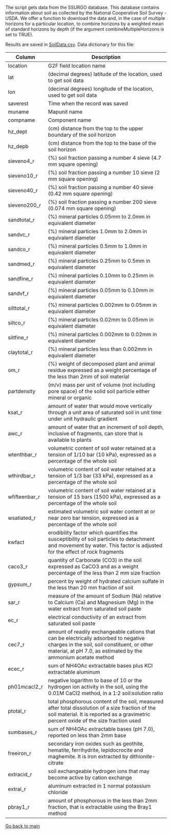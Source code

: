 The script gets data from the SSURGO database. This database contains information about soil as collected by the National Cooperative Soil Survey - USDA.
We offer a function to download the data and, in the case of multiple horizons for a particular location, to combine horizons by a weighted mean of standard horizons by depth (if the argument combineMultipleHorizons is set to TRUE).

Results are saved in [SoilData.csv](https://github.com/QuantGen/G2F_RESOURCES/blob/main/Data/OutputFiles/SoilData.csv). Data dictionary for this file:

|Column|Description|
|------|-----------|
|location| G2F field location name |
|lat| (decimal degrees) latitude of the location, used to get soil data |
|lon| (decimal degrees) longitude of the location, used to get soil data |
|saverest| Time when the record was saved |
|muname| Mapunit name |
|compname| Component name |
|hz_dept| (cm) distance from the top to the upper boundary of the soil horizon|
|hz_depb| (cm) distance from the top to the base of the soil horizon|
|sieveno4_r| (%) soil fraction passing a number 4 sieve (4.7 mm square opening) |
|sieveno10_r| (%) soil fraction passing a number 10 sieve (2 mm square opening) |
|sieveno40_r| (%) soil fraction passing a number 40 sieve (0.42 mm square opening) |
|sieveno200_r| (%) soil fraction passing a number 200 sieve (0.074 mm square opening) |
|sandtotal_r| (%) mineral particles 0.05mm to 2.0mm in equivalent diameter |
|sandvc_r| (%) mineral particles 1.0mm to 2.0mm in equivalent diameter |
|sandco_r| (%) mineral particles 0.5mm to 1.0mm in equivalent diameter |
|sandmed_r| (%) mineral particles 0.25mm to 0.5mm in equivalent diameter |
|sandfine_r| (%) mineral particles 0.10mm to 0.25mm in equivalent diameter |
|sandvf_r| (%) mineral particles 0.05mm to 0.10mm in equivalent diameter |
|silttotal_r| (%) mineral particles 0.002mm to 0.05mm in equivalent diameter |
|siltco_r| (%) mineral particles 0.02mm to 0.05mm in equivalent diameter |
|siltfine_r| (%) mineral particles 0.002mm to 0.02mm in equivalent diameter |
|claytotal_r| (%) mineral particles less than 0.002mm in equivalent diameter |
|om_r| (%) weight of decomposed plant and animal residue expressed as a weight percentage of the less than 2mm of soil material |
|partdensity| (m/v) mass per unit of volume (not including pore space) of the solid soil particle either mineral or organic |
|ksat_r| amount of water that would move vertically through a unit area of saturated soil in unit time under unit hydraulic gradient |
|awc_r| amount of water that an increment of soil depth, inclusive of fragments, can store that is available to plants |
|wtenthbar_r| volumetric content of soil water retained at a tension of 1/10 bar (10 kPa), expressed as a percentage of the whole soil |
|wthirdbar_r| volumetric content of soil water retained at a tension of 1/3 bar (33 kPa), expressed as a percentage of the whole soil |
|wfifteenbar_r| volumetric content of soil water retained at a tension of 15 bars (1500 kPa), expressed as a percentage of the whole soil |
|wsatiated_r| estimated volumetric soil water content at or near zero bar tension, expressed as a percentage of the whole soil|
|kwfact| erodibility factor which quantifies the susceptibility of soil particles to detachment and movement by water. This factor is adjusted for the effect of rock fragments |
|caco3_r| quantity of Carbonate (CO3) in the soil expressed as CaCO3 and as a weight percentage of the less than 2 mm size fraction |
|gypsum_r| percent by weight of hydrated calcium sulfate in the less than 20 mm fraction of soil|
|sar_r| measure of the amount of Sodium (Na) relative to Calcium (Ca) and Magnesium (Mg) in the water extract from saturated soil paste |
|ec_r| electrical conductivity of an extract from saturated soil paste |
|cec7_r| amount of readily exchangeable cations that can be electrically adsorbed to negative charges in the soil, soil constituent, or other material, at pH 7.0, as estimated by the ammonium acetate method |
|ecec_r| sum of NH4OAc extractable bases plus KCl extractable aluminum |
|ph01mcacl2_r| negative logarithm to base of 10 or the hydrogen ion activity in the soil, using the 0.01M CaCl2 method, in a 1:2 soil:solution ratio |
|ptotal_r| total phosphorous content of the soil, measured after total dissolution of a size fraction of the soil material.  It is reported as a gravimetric percent oxide of the size fraction used |
|sumbases_r| sum of NH4OAc extractable bases (pH 7.0), reported on less than 2mm base |
|freeiron_r| secondary iron oxides such as geothite, hematite, ferrihydrite, lepidocrocite and maghemite. It is iron extracted by dithionite-citrate|
|extracid_r| soil exchangeable hydrogen ions that may become active by cation exchange |
|extral_r| aluminum extracted in 1 normal potassium chloride |
|pbray1_r| amount of phosphorous in the less than 2mm fraction, that is extractable using the Bray1 method |

[Go back to main](https://github.com/QuantGen/G2F_RESOURCES)

